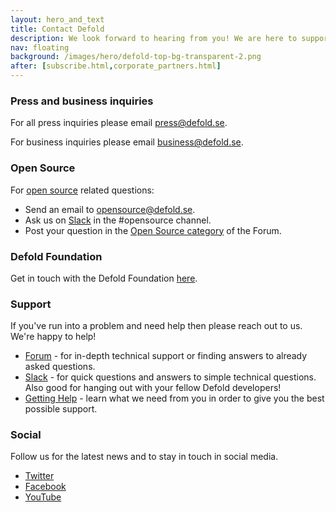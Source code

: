 ```yaml
---
layout: hero_and_text
title: Contact Defold
description: We look forward to hearing from you! We are here to support you if you need help getting started with Defold or if you have a question about Defold. We are also available for press and business inquiries. And make sure to follow us in social media for the latest updates!
nav: floating
background: /images/hero/defold-top-bg-transparent-2.png
after: [subscribe.html,corporate_partners.html]
---
```


### Press and business inquiries
For all press inquiries please email [press@defold.se](mailto:press@defold.se).

For business inquiries please email [business@defold.se](mailto:business@defold.se).


### Open Source
For [open source](/opensource) related questions:

 * Send an email to [opensource@defold.se](mailto:opensource@defold.se).
 * Ask us on [Slack](/slack) in the #opensource channel.
 * Post your question in the [Open Source category](https://forum.defold.com/c/opensource) of the Forum.


### Defold Foundation
Get in touch with the Defold Foundation [here](/foundation).


### Support
If you've run into a problem and need help then please reach out to us. We're happy to help!

* [Forum](https://forum.defold.com) - for in-depth technical support or finding answers to already asked questions.
* [Slack](/slack) - for quick questions and answers to simple technical questions. Also good for hanging out with your fellow Defold developers!
* [Getting Help](/manuals/getting-help/) - learn what we need from you in order to give you the best possible support.


### Social
Follow us for the latest news and to stay in touch in social media.

* [Twitter](https://twitter.com/defold)
* [Facebook](https://www.facebook.com/Defold)
* [YouTube](https://www.youtube.com/user/defoldvideos)
